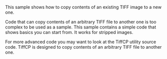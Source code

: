 This sample shows how to copy contents of an existing TIFF image to a new one.

Code that can copy contents of an arbitrary TIFF file to another one is too complex to be used as a sample. This sample contains a simple code that shows basics you can start from. It works for stripped images.

For more advanced code you may want to look at the TiffCP utility source code. TiffCP is designed to copy contents of an arbitrary TIFF file to another one.